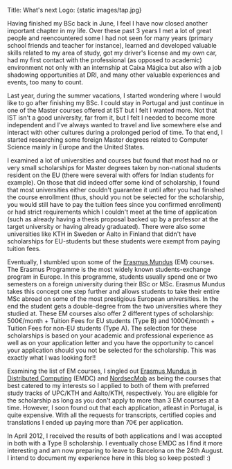 Title: What's next
Logo: {static images/tap.jpg}

Having finished my BSc back in June, I feel I have now closed another important
chapter in my life. <!-- PELICAN_END_SUMMARY -->
Over these past 3 years I met a lot of great people and
reencountered some I had not seen for many years (primary school friends and
teacher for instance), learned and developed valuable skills related to my area
of study, got my driver's license and my own car, had my first contact with the
professional (as opposed to academic) environment not only with an internship
at Caixa Mágica but also with a job shadowing opportunities at DRI, and many
other valuable experiences and events, too many to count.

Last year, during the summer vacations, I started wondering where I would like
to go after finishing my BSc. I could stay in Portugal and just continue in one
of the Master courses offered at IST but I felt I wanted more. Not that IST
isn't a good university, far from it, but I felt I needed to become more
independent and I've always wanted to travel and live somewhere else and
interact with other cultures during a prolonged period of time. To that end, I
started researching some foreign Master degrees related to Computer Science
mainly in Europe and the United States.

I examined a lot of universities and courses but found that most had no or very
small scholarships for Master degrees taken by non-national students resident
on the EU (there were several with offers for Indian students for example). On
those that did indeed offer some kind of scholarship, I found that most
universities either couldn't guarantee it until after you had finished the
course enrollment (thus, should you not be selected for the scholarship, you
would still have to pay the tuition fees since you confirmed enrollment) or had
strict requirements which I couldn't meet at the time of application (such as
already having a thesis proposal backed up by a professor at the target
university or having already graduated). There were also some universities like
KTH in Sweden or Aalto in Finland that didn't have scholarships for EU-students
but these students were exempt from paying tuition fees.

Eventually, I stumbled upon some of the [Erasmus Mundus](http://en.wikipedia.org/wiki/Erasmus_Mundus) (EM) courses. The
Erasmus Programme is the most widely known students-exchange program in Europe.
In this programme, students usually spend one or two semesters on a foreign
university during their BSc or MSc. Erasmus Mundus takes this concept one step
further and allows students to take their entire MSc abroad on some of the most
prestigious European universities. In the end the student gets a double-degree
from the two universities where they studied at. These EM courses also offer 2
different types of scholarship: 500€/month + Tuition Fees for EU students (Type
B) and 1000€/month + Tuition Fees for non-EU students (Type A). The selection
for these scholarships is based on your academic and professional experience as
well as on your application letter and you have the opportunity to cancel your
application should you not be selected for the scholarship. This was exactly
what I was looking for!!

Examining the list of EM courses, I singled out [Erasmus Mundus in Distributed
Computing](http://www.kth.se/en/studies/programmes/master/em/emdc) (EMDC) and 
[NordsecMob](http://nordsecmob.aalto.fi/en/) as being the courses that best catered to my
interests so I applied to both of them with preferred study tracks of UPC/KTH
and Aalto/KTH, respectively. You are eligible for the scholarship as long as
you don't apply to more than 3 EM courses at a time. However, I soon found out
that each application, atleast in Portugal, is quite expensive. With all the
requests for transcripts, certified copies and translations I ended up paying
more than 70€ per application.

In April 2012, I received the results of both applications and I was accepted
in both with a Type B scholarship. I eventually chose EMDC as I find it more
interesting and am now preparing to leave to Barcelona on the 24th August. I
intend to document my experience here in this blog so keep posted! :)
